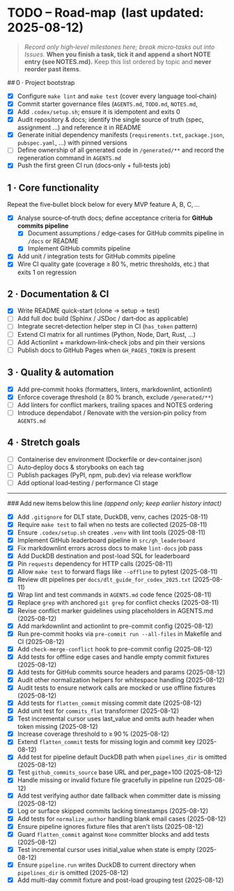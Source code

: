 # TODO – Road‑map  (last updated: 2025-08-12)

> *Record only high‑level milestones here; break micro‑tasks out into Issues.*
> **When you finish a task, tick it and append a short NOTE entry
> (see NOTES.md).**
> Keep this list ordered by topic and **never reorder past items**.

## 0 · Project bootstrap
- [x] Configure `make lint` and `make test` (cover every language tool‑chain)
- [x] Commit starter governance files (`AGENTS.md`, `TODO.md`, `NOTES.md`,
- [x] Add `.codex/setup.sh`; ensure it is idempotent and exits 0
- [x] Audit repository & docs; identify the single source of truth
       (spec, assignment …) and reference it in README
- [x] Generate initial dependency manifests (`requirements.txt`,
      `package.json`, `pubspec.yaml`, …) with pinned versions
- [ ] Define ownership of all generated code in `/generated/**` and record the
      regeneration command in `AGENTS.md`
- [x] Push the first green CI run (docs‑only + full‑tests job)

## 1 · Core functionality

Repeat the five‑bullet block below for every MVP feature A, B, C, …

- [x] Analyse source‑of‑truth docs; define acceptance criteria for
      **GitHub commits pipeline**
  - [x] Document assumptions / edge‑cases for GitHub commits pipeline in
    `/docs` or README
  - [x] Implement GitHub commits pipeline
- [x] Add unit / integration tests for GitHub commits pipeline
- [x] Wire CI quality gate (coverage ≥ 80 %, metric thresholds, etc.) that
      exits 1 on regression

## 2 · Documentation & CI

- [x] Write README quick‑start (clone → setup → test)
- [ ] Add full doc build (Sphinx / JSDoc / dart‑doc as applicable)
- [ ] Integrate secret‑detection helper step in CI (`has_token` pattern)
- [ ] Extend CI matrix for all runtimes (Python, Node, Dart, Rust, …)
- [ ] Add Actionlint + markdown‑link‑check jobs and pin their versions
- [ ] Publish docs to GitHub Pages when `GH_PAGES_TOKEN` is present

## 3 · Quality & automation

- [x] Add pre‑commit hooks (formatters, linters, markdownlint, actionlint)
- [x] Enforce coverage threshold (≥ 80 % branch, exclude `/generated/**`)
- [ ] Add linters for conflict markers, trailing spaces and NOTES ordering
- [ ] Introduce dependabot / Renovate with the version‑pin policy from
      `AGENTS.md`

## 4 · Stretch goals

- [ ] Containerise dev environment (Dockerfile or dev‑container.json)
- [ ] Auto‑deploy docs & storybooks on each tag
- [ ] Publish packages (PyPI, npm, pub.dev) via release workflow
- [ ] Add optional load‑testing / performance CI stage

---

### Add new items below this line
*(append only; keep earlier history intact)*
- [x] Add `.gitignore` for DLT state, DuckDB, venv, caches (2025-08-11)
- [x] Require `make test` to fail when no tests are collected (2025-08-11)
- [x] Ensure `.codex/setup.sh` creates `.venv` with lint tools (2025-08-11)
- [x] Implement GitHub leaderboard pipeline in `src/gh_leaderboard`
- [x] Fix markdownlint errors across docs to make `lint-docs` job pass
- [x] Add DuckDB destination and post-load SQL for leaderboard
- [x] Pin `requests` dependency for HTTP calls (2025-08-11)
- [x] Allow `make test` to forward flags like `--offline` to pytest (2025-08-11)
- [x] Review dlt pipelines per `docs/dlt_guide_for_codex_2025.txt` (2025-08-11)
- [x] Wrap lint and test commands in `AGENTS.md` code fence (2025-08-11)
- [x] Replace `grep` with anchored `git grep` for conflict checks (2025-08-11)
- [x] Revise conflict marker guidelines using placeholders in AGENTS.md (2025-08-12)
- [x] Add markdownlint and actionlint to pre-commit config (2025-08-12)
- [x] Run pre-commit hooks via `pre-commit run --all-files` in Makefile and CI
      (2025-08-12)
- [x] Add `check-merge-conflict` hook to pre-commit config (2025-08-12)
- [x] Add tests for offline edge cases and handle empty commit fixtures
      (2025-08-12)
- [x] Add tests for GitHub commits source headers and params (2025-08-12)
- [x] Audit other normalization helpers for whitespace handling (2025-08-12)
- [x] Audit tests to ensure network calls are mocked or use offline fixtures (2025-08-12)
- [x] Add tests for `flatten_commit` missing commit date (2025-08-12)
- [x] Add unit test for `commits_flat` transformer (2025-08-12)
- [x] Test incremental cursor uses last_value and omits auth header
when token missing (2025-08-12)
- [x] Increase coverage threshold to ≥ 90 % (2025-08-12)
- [x] Extend `flatten_commit` tests for missing login and commit key (2025-08-12)
- [x] Add test for pipeline default DuckDB path when `pipelines_dir` is omitted (2025-08-12)
- [x] Test `github_commits_source` base URL and per_page=100 (2025-08-12)
- [x] Handle missing or invalid fixture file gracefully in pipeline run (2025-08-12)
- [x] Add test verifying author date fallback when committer date is missing
      (2025-08-12)
- [x] Log or surface skipped commits lacking timestamps (2025-08-12)
- [x] Add tests for `normalize_author` handling blank email cases (2025-08-12)
- [x] Ensure pipeline ignores fixture files that aren't lists (2025-08-12)
- [x] Guard `flatten_commit` against `None` committer blocks and add tests (2025-08-12)
- [x] Test incremental cursor uses initial_value when state is empty (2025-08-12)
- [x] Ensure `pipeline.run` writes DuckDB to current directory when `pipelines_dir` is omitted (2025-08-12)
- [x] Add multi-day commit fixture and post-load grouping test (2025-08-12)
